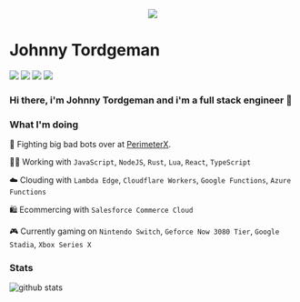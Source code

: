 <p align="center">
  <img src="https://media.giphy.com/media/xULW8DIleKy1iKLZrq/giphy.gif">
</p>

# Johnny Tordgeman 

[![](https://img.shields.io/badge/LinkedIn-jtordgeman-blue)](https://www.linkedin.com/in/jtordgeman/)
[![](https://img.shields.io/badge/Twitter-%40FullStackJ-red)](https://twitter.com/FullStackJ)
[![](https://img.shields.io/badge/dev.to-pxjohnny-orange)](https://dev.to/pxjohnny)
[![](https://img.shields.io/badge/Medium-%40fsjohnny-brightgreen)](https://medium.com/@fsjohnny)

### Hi there, i'm Johnny Tordgeman and i'm a full stack engineer 👋

### What I'm doing

🤖 Fighting big bad bots over at [PerimeterX](https://www.perimeterx.com). <p/>
👨‍💻 Working with `JavaScript`, `NodeJS`, `Rust`, `Lua`, `React`, `TypeScript`<p/>
☁️ Clouding with `Lambda Edge`, `Cloudflare Workers`, `Google Functions`, `Azure Functions`<p/>
🛍️ Ecommercing with `Salesforce Commerce Cloud`<p/>
🎮 Currently gaming on `Nintendo Switch`, `Geforce Now 3080 Tier`, `Google Stadia`, `Xbox Series X`

### Stats

![github stats](https://github-readme-stats.vercel.app/api?username=jtordgeman&show_icons=true)
